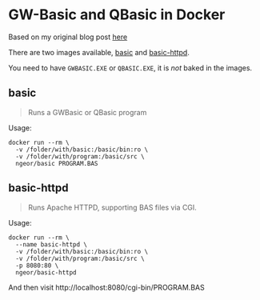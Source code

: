 # GW-Basic and QBasic in Docker

Based on my original blog post [here](https://ngeor.com/2020/02/22/gwbasic-in-docker.html)

There are two images available, [basic](https://hub.docker.com/r/ngeor/basic) and [basic-httpd](https://hub.docker.com/r/ngeor/basic-httpd).

You need to have `GWBASIC.EXE` or `QBASIC.EXE`, it is _not_ baked in the images.

## basic

> Runs a GWBasic or QBasic program

Usage:

```
docker run --rm \
  -v /folder/with/basic:/basic/bin:ro \
  -v /folder/with/program:/basic/src \
  ngeor/basic PROGRAM.BAS
```

## basic-httpd

> Runs Apache HTTPD, supporting BAS files via CGI.

Usage:

```
docker run --rm \
  --name basic-httpd \
  -v /folder/with/basic:/basic/bin:ro \
  -v /folder/with/program:/basic/src \
  -p 8080:80 \
  ngeor/basic-httpd
```

And then visit http://localhost:8080/cgi-bin/PROGRAM.BAS
